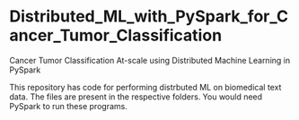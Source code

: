 # Distributed_ML_with_PySpark_for_Cancer_Tumor_Classification
Cancer Tumor Classification At-scale using Distributed Machine Learning in PySpark 

This repository has code for performing distrbuted ML on biomedical text data. The files are present in the respective folders.
You would need PySpark to run these programs. 

